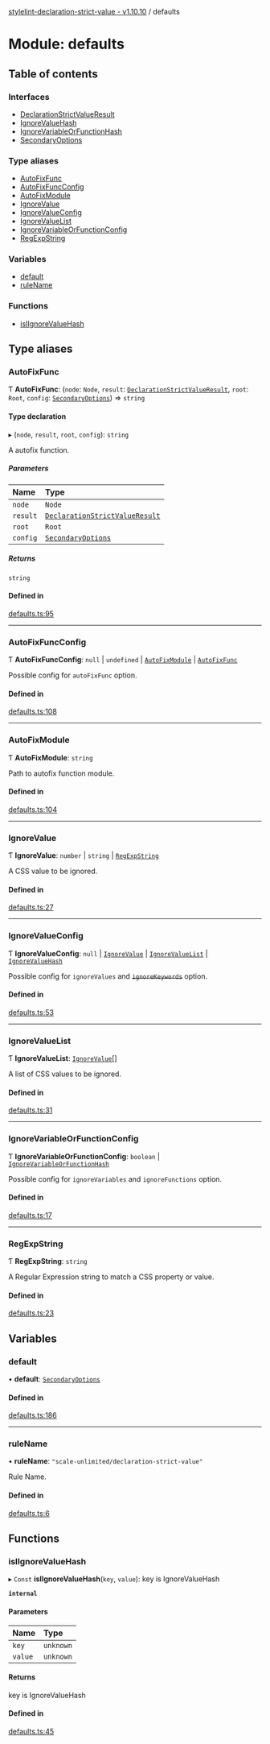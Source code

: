 [stylelint-declaration-strict-value - v1.10.10](../README.md) / defaults

# Module: defaults

## Table of contents

### Interfaces

- [DeclarationStrictValueResult](../interfaces/defaults.DeclarationStrictValueResult.md)
- [IgnoreValueHash](../interfaces/defaults.IgnoreValueHash.md)
- [IgnoreVariableOrFunctionHash](../interfaces/defaults.IgnoreVariableOrFunctionHash.md)
- [SecondaryOptions](../interfaces/defaults.SecondaryOptions.md)

### Type aliases

- [AutoFixFunc](defaults.md#autofixfunc)
- [AutoFixFuncConfig](defaults.md#autofixfuncconfig)
- [AutoFixModule](defaults.md#autofixmodule)
- [IgnoreValue](defaults.md#ignorevalue)
- [IgnoreValueConfig](defaults.md#ignorevalueconfig)
- [IgnoreValueList](defaults.md#ignorevaluelist)
- [IgnoreVariableOrFunctionConfig](defaults.md#ignorevariableorfunctionconfig)
- [RegExpString](defaults.md#regexpstring)

### Variables

- [default](defaults.md#default)
- [ruleName](defaults.md#rulename)

### Functions

- [isIIgnoreValueHash](defaults.md#isiignorevaluehash)

## Type aliases

### AutoFixFunc

Ƭ **AutoFixFunc**: (`node`: `Node`, `result`: [`DeclarationStrictValueResult`](../interfaces/defaults.DeclarationStrictValueResult.md), `root`: `Root`, `config`: [`SecondaryOptions`](../interfaces/defaults.SecondaryOptions.md)) => `string`

#### Type declaration

▸ (`node`, `result`, `root`, `config`): `string`

A autofix function.

##### Parameters

| Name | Type |
| :------ | :------ |
| `node` | `Node` |
| `result` | [`DeclarationStrictValueResult`](../interfaces/defaults.DeclarationStrictValueResult.md) |
| `root` | `Root` |
| `config` | [`SecondaryOptions`](../interfaces/defaults.SecondaryOptions.md) |

##### Returns

`string`

#### Defined in

[defaults.ts:95](https://github.com/AndyOGo/stylelint-declaration-strict-value/blob/72a93c2/src/defaults.ts#L95)

___

### AutoFixFuncConfig

Ƭ **AutoFixFuncConfig**: ``null`` \| `undefined` \| [`AutoFixModule`](defaults.md#autofixmodule) \| [`AutoFixFunc`](defaults.md#autofixfunc)

Possible config for `autoFixFunc` option.

#### Defined in

[defaults.ts:108](https://github.com/AndyOGo/stylelint-declaration-strict-value/blob/72a93c2/src/defaults.ts#L108)

___

### AutoFixModule

Ƭ **AutoFixModule**: `string`

Path to autofix function module.

#### Defined in

[defaults.ts:104](https://github.com/AndyOGo/stylelint-declaration-strict-value/blob/72a93c2/src/defaults.ts#L104)

___

### IgnoreValue

Ƭ **IgnoreValue**: `number` \| `string` \| [`RegExpString`](defaults.md#regexpstring)

A CSS value to be ignored.

#### Defined in

[defaults.ts:27](https://github.com/AndyOGo/stylelint-declaration-strict-value/blob/72a93c2/src/defaults.ts#L27)

___

### IgnoreValueConfig

Ƭ **IgnoreValueConfig**: ``null`` \| [`IgnoreValue`](defaults.md#ignorevalue) \| [`IgnoreValueList`](defaults.md#ignorevaluelist) \| [`IgnoreValueHash`](../interfaces/defaults.IgnoreValueHash.md)

Possible config for `ignoreValues` and ~~`ignoreKeywords`~~ option.

#### Defined in

[defaults.ts:53](https://github.com/AndyOGo/stylelint-declaration-strict-value/blob/72a93c2/src/defaults.ts#L53)

___

### IgnoreValueList

Ƭ **IgnoreValueList**: [`IgnoreValue`](defaults.md#ignorevalue)[]

A list of CSS values to be ignored.

#### Defined in

[defaults.ts:31](https://github.com/AndyOGo/stylelint-declaration-strict-value/blob/72a93c2/src/defaults.ts#L31)

___

### IgnoreVariableOrFunctionConfig

Ƭ **IgnoreVariableOrFunctionConfig**: `boolean` \| [`IgnoreVariableOrFunctionHash`](../interfaces/defaults.IgnoreVariableOrFunctionHash.md)

Possible config for `ignoreVariables` and `ignoreFunctions` option.

#### Defined in

[defaults.ts:17](https://github.com/AndyOGo/stylelint-declaration-strict-value/blob/72a93c2/src/defaults.ts#L17)

___

### RegExpString

Ƭ **RegExpString**: `string`

A Regular Expression string to match a CSS property or value.

#### Defined in

[defaults.ts:23](https://github.com/AndyOGo/stylelint-declaration-strict-value/blob/72a93c2/src/defaults.ts#L23)

## Variables

### default

• **default**: [`SecondaryOptions`](../interfaces/defaults.SecondaryOptions.md)

#### Defined in

[defaults.ts:186](https://github.com/AndyOGo/stylelint-declaration-strict-value/blob/72a93c2/src/defaults.ts#L186)

___

### ruleName

• **ruleName**: ``"scale-unlimited/declaration-strict-value"``

Rule Name.

#### Defined in

[defaults.ts:6](https://github.com/AndyOGo/stylelint-declaration-strict-value/blob/72a93c2/src/defaults.ts#L6)

## Functions

### isIIgnoreValueHash

▸ `Const` **isIIgnoreValueHash**(`key`, `value`): key is IgnoreValueHash

**`internal`**

#### Parameters

| Name | Type |
| :------ | :------ |
| `key` | `unknown` |
| `value` | `unknown` |

#### Returns

key is IgnoreValueHash

#### Defined in

[defaults.ts:45](https://github.com/AndyOGo/stylelint-declaration-strict-value/blob/72a93c2/src/defaults.ts#L45)
